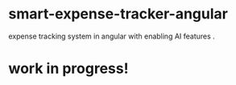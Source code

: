# smart-expense-tracker-angular
expense tracking system in angular with enabling AI features .


# work in progress!

